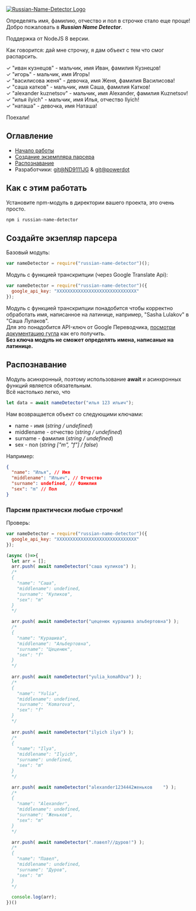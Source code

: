 [![Russian-Name-Detector Logo](https://storage.yandexcloud.net/actid-storage/russian-name-detector/logo.png?1)](https://github.com/ND9111JG/Russian-Name-Detector/)

Определять имя, фамилию, отчество и пол в строчке стало еще проще!
Добро пожаловать в ***Russian Name Detector***.

Поддержка от NodeJS 8 версии.  

Как говорится: дай мне строчку, я дам объект с тем что смог распарсить.

✓ "иван кузнецов" - мальчик, имя Иван, фамилия Кузнецов!  
✓ "игорь" - мальчик, имя Игорь!  
✓ "василисова женя" - девочка, имя Женя, фамилия Василисова!  
✓ "саша катков" - мальчик, имя Саша, фамилия Катков!  
✓ "alexander kuznetsov" - мальчик, имя Alexander, фамилия Kuznetsov!  
✓ "илья ilyich" - мальчик, имя Илья, отчество Ilyich!  
✓ "наташа" - девочка, имя Наташа!   


Поехали!

## Оглавление
* [Начало работы](#как-с-этим-работать)
* [Создание экземпляра парсера](#создайте-экзепляр-парсера)
* [Распознавание](#распознавание)
* Разработчики: [git@ND9111JG](https://github.com/ND9111JG/) & [git@powerdot](https://github.com/powerdot/)


## Как с этим работать

Установите npm-модуль в директории вашего проекта, это очень просто.  
```bash
npm i russian-name-detector
```

## Создайте экзепляр парсера  
  
Базовый модуль:
```javascript
var nameDetector = require("russian-name-detector")();
```

Модуль с функцией транскрипции (через Google Translate Api):
```javascript
var nameDetector = require("russian-name-detector")({
  google_api_key: "XXXXXXXXXXXXXXXXXXXXXXXXXXXXXX"
});
```
Модуль с функцией транскрипции понадобится чтобы корректно обработать имя, написанное на латинице, например, "Sasha Lulakov" в "Саша Лулаков".  
Для это понадобится API-ключ от Google Переводчика, [посмотри документацию гугла](https://cloud.google.com/translate/docs/setup) как его получить.  
**Без ключа модуль не сможет определять имена, написаные на латинице.**

## Распознавание 

Модуль асинхронный, поэтому использование **await** и асинхронных функций является обязательным.  
Всё настолько легко, что
```javascript
let data = await nameDetector("илья 123 ильич");
```
Нам возвращается объект со следующими ключами:
* name - имя (*string / undefined*)
* middlename - отчество (*string / undefined*)
* surname - фамилия (*string / undefined*)
* sex - пол (*string ["m", "f"] / false*)  

Например:
```json
{
  "name": "Илья", // Имя
  "middlename": "Ильич", // Отчество
  "surname": undefined, // Фамилия
  "sex": "m" // Пол
}
```

### Парсим практически любые строчки!

Проверь:

```javascript
var nameDetector = require("russian-name-detector")({
  google_api_key: "XXXXXXXXXXXXXXXXXXXXXXXXXXXXXX"
});

(async ()=>{
  let arr = [];
  arr.push( await nameDetector("саша куликов") );
  /*
  {
    "name": "Саша",
    "middlename": undefined,
    "surname": "Куликов",
    "sex": "m"
  }
  */

  arr.push( await nameDetector("цеценюк курашива альбертовна") );
  /*
  {
    "name": "Курашива",
    "middlename": "Альбертовна",
    "surname": "Цеценюк",
    "sex": "f"
  }
  */
 
  arr.push( await nameDetector("yulia_komaROva") );
  /*
  {
    "name": "Yulia",
    "middlename": undefined,
    "surname": "Komarova",
    "sex": "f"
  }
  */
 
  arr.push( await nameDetector("ilyich ilya") );
  /*
  {
    "name": "Ilya",
    "middlename": "Ilyich",
    "surname": undefined,
    "sex": "m"
  }
  */

  arr.push( await nameDetector("alexander1234442женьков    ") );
  /*
  {
    "name": "Alexander",
    "middlename": undefined,
    "surname": "Женьков",
    "sex": "m"
  }
  */

  arr.push( await nameDetector(".павел?//дуров!") );
  /*
  {
    "name": "Павел",
    "middlename": undefined,
    "surname": "Дуров",
    "sex": "m"
  }
  */

  console.log(arr);
})()
```